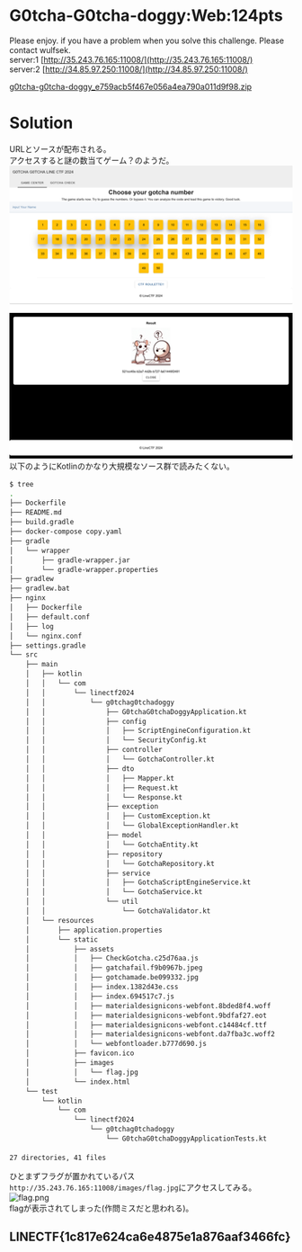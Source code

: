 # G0tcha-G0tcha-doggy:Web:124pts
Please enjoy. if you have a problem when you solve this challenge. Please contact wulfsek.  
server:1 [http://35.243.76.165:11008/](http://35.243.76.165:11008/)  
server:2 [http://34.85.97.250:11008/](http://34.85.97.250:11008/)  

[g0tcha-g0tcha-doggy_e759acb5f467e056a4ea790a011d9f98.zip](g0tcha-g0tcha-doggy_e759acb5f467e056a4ea790a011d9f98.zip)  

# Solution
URLとソースが配布される。  
アクセスすると謎の数当てゲーム？のようだ。  
![site1.png](site/site1.png)  
![site2.png](site/site2.png)  
以下のようにKotlinのかなり大規模なソース群で読みたくない。  
```bash
$ tree
.
├── Dockerfile
├── README.md
├── build.gradle
├── docker-compose copy.yaml
├── gradle
│   └── wrapper
│       ├── gradle-wrapper.jar
│       └── gradle-wrapper.properties
├── gradlew
├── gradlew.bat
├── nginx
│   ├── Dockerfile
│   ├── default.conf
│   ├── log
│   └── nginx.conf
├── settings.gradle
└── src
    ├── main
    │   ├── kotlin
    │   │   └── com
    │   │       └── linectf2024
    │   │           └── g0tchag0tchadoggy
    │   │               ├── G0tchaG0tchaDoggyApplication.kt
    │   │               ├── config
    │   │               │   ├── ScriptEngineConfiguration.kt
    │   │               │   └── SecurityConfig.kt
    │   │               ├── controller
    │   │               │   └── GotchaController.kt
    │   │               ├── dto
    │   │               │   ├── Mapper.kt
    │   │               │   ├── Request.kt
    │   │               │   └── Response.kt
    │   │               ├── exception
    │   │               │   ├── CustomException.kt
    │   │               │   └── GlobalExceptionHandler.kt
    │   │               ├── model
    │   │               │   └── GotchaEntity.kt
    │   │               ├── repository
    │   │               │   └── GotchaRepository.kt
    │   │               ├── service
    │   │               │   ├── GotchaScriptEngineService.kt
    │   │               │   └── GotchaService.kt
    │   │               └── util
    │   │                   └── GotchaValidator.kt
    │   └── resources
    │       ├── application.properties
    │       └── static
    │           ├── assets
    │           │   ├── CheckGotcha.c25d76aa.js
    │           │   ├── gatchafail.f9b0967b.jpeg
    │           │   ├── gotchamade.be099332.jpg
    │           │   ├── index.1382d43e.css
    │           │   ├── index.694517c7.js
    │           │   ├── materialdesignicons-webfont.8bded8f4.woff
    │           │   ├── materialdesignicons-webfont.9bdfaf27.eot
    │           │   ├── materialdesignicons-webfont.c14484cf.ttf
    │           │   ├── materialdesignicons-webfont.da7fba3c.woff2
    │           │   └── webfontloader.b777d690.js
    │           ├── favicon.ico
    │           ├── images
    │           │   └── flag.jpg
    │           └── index.html
    └── test
        └── kotlin
            └── com
                └── linectf2024
                    └── g0tchag0tchadoggy
                        └── G0tchaG0tchaDoggyApplicationTests.kt

27 directories, 41 files
```
ひとまずフラグが置かれているパス`http://35.243.76.165:11008/images/flag.jpg`にアクセスしてみる。  
![flag.png](site/flag.png)  
flagが表示されてしまった(作問ミスだと思われる)。  

## LINECTF{1c817e624ca6e4875e1a876aaf3466fc}